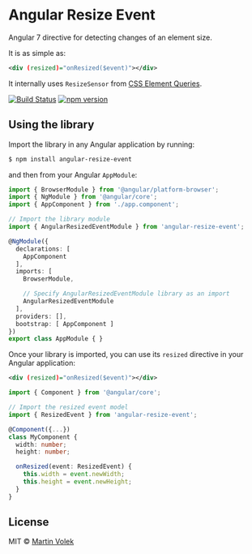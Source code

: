 # Angular Resize Event

Angular 7 directive for detecting changes of an element size.

It is as simple as:

```xml
<div (resized)="onResized($event)"></div>
```

It internally uses `ResizeSensor` from [CSS Element Queries](https://github.com/marcj/css-element-queries).

[![Build Status](https://travis-ci.org/vdolek/angular-resize-event.svg?branch=master)](https://travis-ci.org/vdolek/angular-resize-event)
[![npm version](https://badge.fury.io/js/angular-resize-event.svg)](https://badge.fury.io/js/angular-resize-event)

## Using the library

Import the library in any Angular application by running:

```bash
$ npm install angular-resize-event
```

and then from your Angular `AppModule`:

```typescript
import { BrowserModule } from '@angular/platform-browser';
import { NgModule } from '@angular/core';
import { AppComponent } from './app.component';

// Import the library module
import { AngularResizedEventModule } from 'angular-resize-event';

@NgModule({
  declarations: [
    AppComponent
  ],
  imports: [
    BrowserModule,

    // Specify AngularResizedEventModule library as an import
    AngularResizedEventModule
  ],
  providers: [],
  bootstrap: [ AppComponent ]
})
export class AppModule { }
```

Once your library is imported, you can use its `resized` directive in your Angular application:

```xml
<div (resized)="onResized($event)"></div>
```

```typescript
import { Component } from '@angular/core';

// Import the resized event model
import { ResizedEvent } from 'angular-resize-event';

@Component({...})
class MyComponent {
  width: number;
  height: number;

  onResized(event: ResizedEvent) {
    this.width = event.newWidth;
    this.height = event.newHeight;
  }
}
```

## License

MIT © [Martin Volek](mailto:martin@vdolek.cz)
